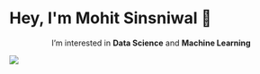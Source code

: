 
<!---
mohit-sinsniwal/mohit-sinsniwal is a ✨ special ✨ repository because its `README.md` (this file) appears on your GitHub profile.
You can click the Preview link to take a look at your changes.
--->

# Hey, I'm Mohit Sinsniwal 👋

<p align="center">I’m interested in <strong>Data Science</strong> and <strong>Machine Learning</strong></p>
<be>

![](https://github-profile-summary-cards.vercel.app/api/cards/profile-details?username=sinsniwal&theme=nord_dark)
<!--<p align="center"> <img src="https://github-readme-stats.vercel.app/api?username=sinsniwal&show_icons=true&theme=gotham" alt="sinsniwal" />
--->
